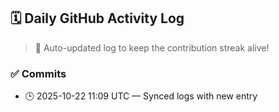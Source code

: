 ## 🗓️ Daily GitHub Activity Log

> 🤖 Auto-updated log to keep the contribution streak alive!

### ✅ Commits

- 🕒 2025-10-22 11:09 UTC — Synced logs with new entry

